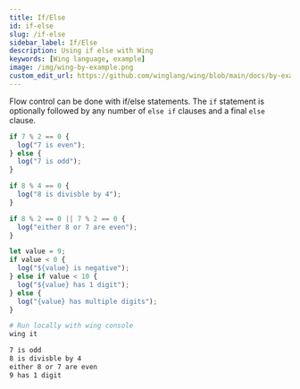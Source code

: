 ```yaml
---
title: If/Else
id: if-else
slug: /if-else
sidebar_label: If/Else
description: Using if else with Wing
keywords: [Wing language, example]
image: /img/wing-by-example.png
custom_edit_url: https://github.com/winglang/wing/blob/main/docs/by-example/06-ifelse.md
---
```


Flow control can be done with if/else statements. The `if` statement is optionally followed by any number of `else if` clauses and a final `else` clause.

```js playground title="main.w"
if 7 % 2 == 0 {
  log("7 is even");
} else {
  log("7 is odd");
}

if 8 % 4 == 0 {
  log("8 is divisble by 4");
}

if 8 % 2 == 0 || 7 % 2 == 0 {
  log("either 8 or 7 are even");
}

let value = 9;
if value < 0 {
  log("${value} is negative");
} else if value < 10 {
  log("${value} has 1 digit");
} else {
  log("{value} has multiple digits");
}

```

```bash title="Wing console output"
# Run locally with wing console
wing it

7 is odd
8 is divisble by 4
either 8 or 7 are even
9 has 1 digit
```